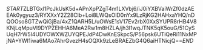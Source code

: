 $START$ZLBTGxl1PcJkUsK5d+APnXpPZgT4m1LXVbj6/iJ0iYXBVaiWrZf0dzAEEAk0ygyuz3/RYXXxY2Z28Clb+Loi8LWQsOlD0nYx9LzRjKG2HAHxaYHQ/nDQOOso8GTZwQiGjBa/4xZ1QARH5L/uOWsE1sV17Ev2rbX0XxSYUPR8rHB4V8KNjLqMpuVl9DYPZEHHA6MeA2Rw1m8HZLA/jh3I1wqJTNK5qK5ouG/51CySUqH7rW5I4UDYOWXWZUYQPEJdP4DwKnESkpcS/P56psk6UTiQeRi11NxMPjNA+YWI1iwa6MAo7AhrGvezH4sOQXk9zLeBRAEZbG4Q6aiHTNicjQ==$END$